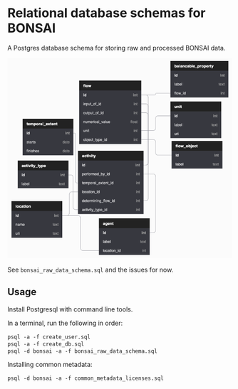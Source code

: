# Relational database schemas for BONSAI

A Postgres database schema for storing raw and processed BONSAI data.

![schema graphic](https://github.com/BONSAMURAIS/schema/raw/master/images/raw-schema.png "Current draft schema")

See `bonsai_raw_data_schema.sql` and the issues for now.

## Usage

Install Postgresql with command line tools.

In a terminal, run the following in order:

    psql -a -f create_user.sql
    psql -a -f create_db.sql
    psql -d bonsai -a -f bonsai_raw_data_schema.sql

Installing common metadata:

    psql -d bonsai -a -f common_metadata_licenses.sql
